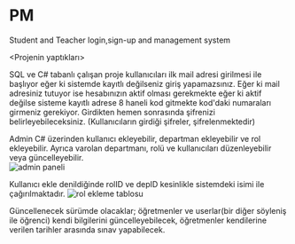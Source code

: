 # PM
Student and Teacher login,sign-up and management system

<Projenin yaptıkları>

SQL ve C# tabanlı çalışan proje kullanıcıları ilk mail adresi girilmesi ile başlıyor eğer ki sistemde kayıtlı değilseniz giriş yapamazsınız.
Eğer ki mail adresiniz tutuyor ise hesabınızın aktif olması gerekmekte eğer ki aktif değilse sisteme kayıtlı adrese 8 haneli kod gitmekte kod'daki numaraları girmeniz gerekiyor.
Girdikten hemen sonrasında şifrenizi belirleyebileceksiniz.
(Kullanıcıların girdiği şifreler, şifrelenmektedir)


Admin C# üzerinden kullanıcı ekleyebilir, departman ekleyebilir ve rol ekleyebilir. Ayrıca varolan departmanı, rolü ve kullanıcıları düzenleyebilir veya güncelleyebilir.<br>
![admin paneli](https://i.imgur.com/fNOcvTd.png)

Kullanıcı ekle denildiğinde rolID ve depID kesinlikle sistemdeki isimi ile çağırılmaktadır.
![rol ekleme tablosu](https://i.imgur.com/uNzxgV8.png)



Güncellenecek sürümde olacaklar; öğretmenler ve userlar(bir diğer söyleniş ile öğrenci) kendi bilgilerini güncelleyebilecek, öğretmenler kendilerine verilen tarihler arasında sınav yapabilecek.

